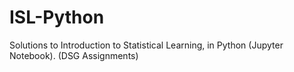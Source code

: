 # ISL-Python
Solutions to Introduction to Statistical Learning, in Python (Jupyter Notebook). 
(DSG Assignments)
